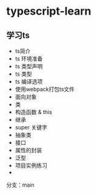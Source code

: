 # typescript-learn
## 学习ts
- ts简介
- ts 环境准备
- ts 类型声明
- ts 类型
- ts 编译选项
- 使用webpack打包ts文件
- 面向对象
- 类
- 构造函数 & this
- 继承
- super 关键字
- 抽象类
- 接口
- 属性的封装
- 泛型
- 项目实例练习
- 
分支：main
